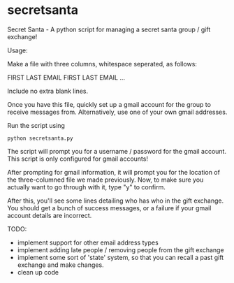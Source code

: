 secretsanta
===========

Secret Santa - A python script for managing a secret santa group / gift exchange!


Usage:

Make a file with three columns, whitespace seperated, as follows:

FIRST LAST EMAIL
FIRST LAST EMAIL
...

Include no extra blank lines.

Once you have this file, quickly set up a gmail account for the group to receive messages from. Alternatively, use one of your own gmail addresses.

Run the script using

    python secretsanta.py
    
The script will prompt you for a username / password for the gmail account. This script is only configured for gmail accounts!

After prompting for gmail information, it will prompt you for the location of the three-columned file we made previously.
Now, to make sure you actually want to go through with it, type "y" to confirm. 

After this, you'll see some lines detailing who has who in the gift exchange. You should get a bunch of success messages, or a failure if your gmail account details are incorrect.




TODO: 
  - implement support for other email address types
  - implement adding late people / removing people from the gift exchange
  - implement some sort of 'state' system, so that you can recall a past gift exchange and make changes.
  - clean up code
